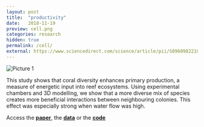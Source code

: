```yaml
---
layout: post
title:  "productivity"
date:   2018-11-19
preview: cell.png
categories: research
hidden: true
permalink: /cell/
external: https://www.sciencedirect.com/science/article/pii/S096098221831220X
---
```




![Picture 1]({{site.baseurl}}/images/other/Mike_exp.jpg?auto=yes)

This study shows that coral diversity enhances primary production, a measure of energetic input into reef ecosystems. Using experimental chambers and 3D modelling, we show that a more diverse mix of species creates more beneficial interactions between neighbouring colonies. This effect was especially strong when water flow was high.

Access the [**paper**](https://www.sciencedirect.com/science/article/pii/S096098221831220X), the [**data**](https://research.jcu.edu.au/researchdata/default/detail/d92d106258f6584fcfb880d79d5e6e10/) or the [**code**](https://research.jcu.edu.au/researchdata/default/detail/d92d106258f6584fcfb880d79d5e6e10/)
